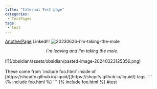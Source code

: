 ```yaml
---
title: "Internal Test page"
categories:
 - TestPages
tags:
 - test
---
```

[AnotherPage](/obsidian/testpages/anotherpage) Linked!!!
![20230626-i'm-taking-the-mole](/obsidian/assets/obsidian/20230626-im-taking-the-mole.png)
<center><em>I'm leaving and I'm taking the mole.</em></center>
<br>
![](/obsidian/assets/obsidian/pasted-image-20240323125356.png)
<br><br>
These come from `include foo.html` inside of [https://shopify.github.io/liquid/](https://shopify.github.io/liquid/) tags.
```
{% include foo.html %}
```
{% include foo.html %}
#test
<!-- Modified 2024-03-24:18:22:02 -->
